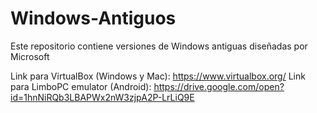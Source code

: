 # Windows-Antiguos
Este repositorio contiene versiones de Windows antiguas diseñadas por Microsoft

Link para VirtualBox (Windows y Mac): https://www.virtualbox.org/
Link para LimboPC emulator (Android): https://drive.google.com/open?id=1hnNiRQb3LBAPWx2nW3zjpA2P-LrLiQ9E
